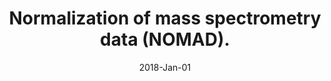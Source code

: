 ---
link: https://dx.doi.org/10.1016/j.jbior.2017.11.005
journal: Advances in biological regulation
title: Normalization of mass spectrometry data (NOMAD).
date: 2018-Jan-01
authors: Murie, C, Sandri, B, Sandberg, AS, Griffin, TJ, Lehtiö, J, Wendt, C, Larsson, O
---